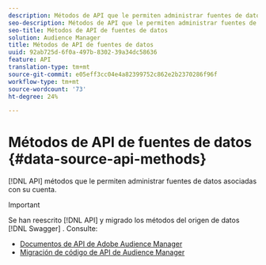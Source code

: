 ```yaml
---
description: Métodos de API que le permiten administrar fuentes de datos asociadas con su cuenta.
seo-description: Métodos de API que le permiten administrar fuentes de datos asociadas con su cuenta.
seo-title: Métodos de API de fuentes de datos
solution: Audience Manager
title: Métodos de API de fuentes de datos
uuid: 92ab725d-6f0a-497b-8302-39a34dc58636
feature: API
translation-type: tm+mt
source-git-commit: e05eff3cc04e4a82399752c862e2b2370286f96f
workflow-type: tm+mt
source-wordcount: '73'
ht-degree: 24%

---
```



# Métodos de API de fuentes de datos {#data-source-api-methods}

[!DNL API] métodos que le permiten administrar fuentes de datos asociadas con su cuenta.

<!-- c_rest_data_sources.xml -->

>[!IMPORTANT]
>
>Se han reescrito [!DNL API] y migrado los métodos del origen de datos [!DNL Swagger] . Consulte:
>
>* [Documentos de API de Adobe Audience Manager](https://bank.demdex.com/portal/swagger/index.html)
>* [Migración de código de API de Audience Manager](../../api/api-swagger-migration.md)
>
